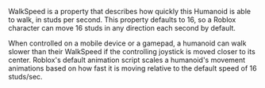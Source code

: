 WalkSpeed is a property that describes how quickly this Humanoid is able to walk, in studs per second. This property defaults to 16, so a Roblox character can move 16 studs in any direction each second by default.

When controlled on a mobile device or a gamepad, a humanoid can walk slower than their WalkSpeed if the controlling joystick is moved closer to its center. Roblox's default animation script scales a humanoid's movement animations based on how fast it is moving relative to the default speed of 16 studs/sec.